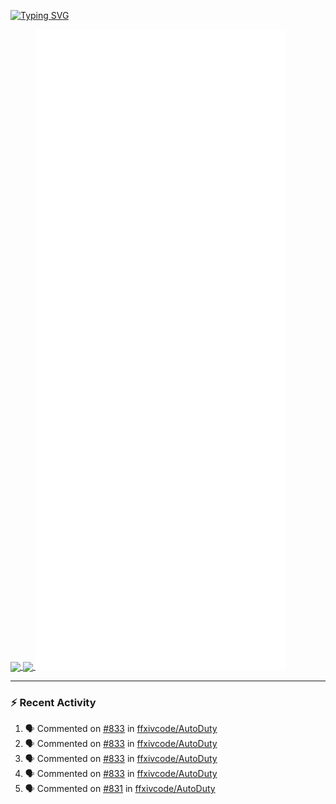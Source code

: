 [![Typing SVG](https://readme-typing-svg.demolab.com?font=Fira+Code&duration=1000&pause=1000&multiline=true&repeat=false&width=435&lines=Simon+Latusek+%7C+Gameplay+Engineer)](https://git.io/typing-svg)

<a href="https://github.com/anuraghazra/github-readme-stats">
  <img height=200 align="center" src="https://github-readme-stats.vercel.app/api?username=erdelf&theme=radical" />
</a>
<a href="https://github.com/anuraghazra/convoychat">
  <img height=200 align="center" src="https://streak-stats.demolab.com?user=erdelf&theme=radical&mode=weekly" />
</a>

<picture>
  <img src="/github-metrics.svg" alt="Metrics">
</picture>

---

### :zap: Recent Activity
<!--START_SECTION:activity-->
1. 🗣 Commented on [#833](https://github.com/ffxivcode/AutoDuty/issues/833#issuecomment-2708361968) in [ffxivcode/AutoDuty](https://github.com/ffxivcode/AutoDuty)
2. 🗣 Commented on [#833](https://github.com/ffxivcode/AutoDuty/issues/833#issuecomment-2708103797) in [ffxivcode/AutoDuty](https://github.com/ffxivcode/AutoDuty)
3. 🗣 Commented on [#833](https://github.com/ffxivcode/AutoDuty/issues/833#issuecomment-2708099879) in [ffxivcode/AutoDuty](https://github.com/ffxivcode/AutoDuty)
4. 🗣 Commented on [#833](https://github.com/ffxivcode/AutoDuty/issues/833#issuecomment-2708098109) in [ffxivcode/AutoDuty](https://github.com/ffxivcode/AutoDuty)
5. 🗣 Commented on [#831](https://github.com/ffxivcode/AutoDuty/issues/831#issuecomment-2708085486) in [ffxivcode/AutoDuty](https://github.com/ffxivcode/AutoDuty)
<!--END_SECTION:activity-->

<!--
**erdelf/erdelf** is a ✨ _special_ ✨ repository because its `README.md` (this file) appears on your GitHub profile.

Here are some ideas to get you started:

- 🔭 I’m currently working on ...
- 🌱 I’m currently learning ...
- 👯 I’m looking to collaborate on ...
- 🤔 I’m looking for help with ...
- 💬 Ask me about ...
- 📫 How to reach me: ...
- 😄 Pronouns: ...
- ⚡ Fun fact: ...
-->
